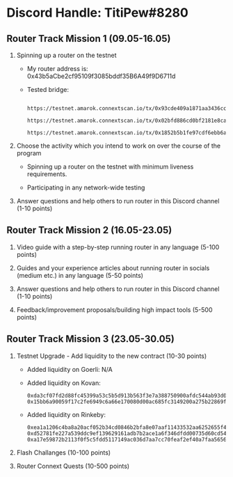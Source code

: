  # Discord Handle: TitiPew#8280
## Router Track Mission 1 (09.05-16.05)

1) Spinning up a router on the testnet

    - My router address is: 0x43b5aCbe2cf95109f3085bddf35B6A49f9D6711d


    - Tested bridge:
     
            https://testnet.amarok.connextscan.io/tx/0x93cde409a1871aa3436cc5dab7af9ad01325ca9aea6932746752a790b4bff8b5
            https://testnet.amarok.connextscan.io/tx/0x02bfd886cd0bf2181e8cac58bcb4fcdcfdd3a6b2397dc601325130317e1043ca
            https://testnet.amarok.connextscan.io/tx/0x1852b5b1fe97cdf6ebb6a66440a5957a56780544100a0640ff560f5a219053e3

        


2) Choose the activity which you intend to work on over the course of the program

    - Spinning up a router on the testnet with minimum liveness requirements. 
    
    - Participating in any network-wide testing
   

3) Answer questions and help others to run router in this Discord channel (1-10 points)

## Router Track Mission 2 (16.05-23.05)

1) Video guide with a step-by-step running router in any language (5-100 points)

2) Guides and your experience articles about running router in socials (medium etc.) in any language (5-50 points)

3) Answer questions and help others to run router in this Discord channel (1-10 points)

4) Feedback/improvement proposals/building high impact tools (5-500 points)


## Router Track Mission 3 (23.05-30.05)

1) Testnet Upgrade - Add liquidity to the new contract (10-30 points)

   - Added liquidity on Goerli: N/A
    
   - Added liquidity on Kovan:
   
         0xda3cf07fd2d88fc45399a53c5b5d913b563f3e7a388750900afdc544ab93d045
         0x15bb6a90059f17c2fe6949c6a66e170080d00ac685fc3149200a275b22869fb6
    
   - Added liquidity on Rinkeby:
   
         0xea1a1206c4ba8a20acf052b34cd0846b2bfa8e07aaf11433532aa6252655f492
         0xd52781fe227a539ddc9ef139629161adb7b2ace1a6f346dfdd00735d60cd547e
         0xa17e59872b2113f0f5c5fdd5117149ac036d7aa7cc70feaf2ef40a7faa5656a7
   


2) Flash Challanges (10-100 points)

3) Router Connext Quests (10-500 points)
